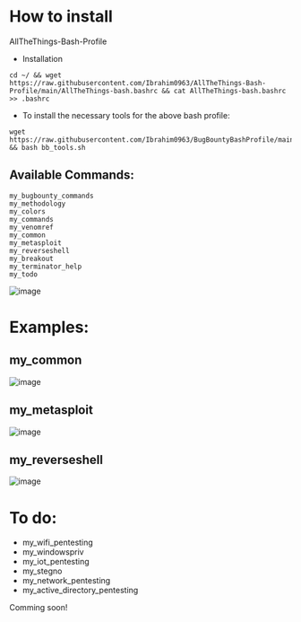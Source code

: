 # How to install

AllTheThings-Bash-Profile
- Installation
```
cd ~/ && wget https://raw.githubusercontent.com/Ibrahim0963/AllTheThings-Bash-Profile/main/AllTheThings-bash.bashrc && cat AllTheThings-bash.bashrc >> .bashrc
```

- To install the necessary tools for the above bash profile:
```
wget https://raw.githubusercontent.com/Ibrahim0963/BugBountyBashProfile/main/bb_tools.sh && bash bb_tools.sh
```

## Available Commands:
```
my_bugbounty_commands
my_methodology
my_colors
my_commands
my_venomref
my_common
my_metasploit
my_reverseshell
my_breakout
my_terminator_help
my_todo
```
![image](https://github.com/Ibrahim0963/AllTheThings-Bash-Profile/assets/48016716/04d17a86-3053-44b3-a11a-b28fb7d42311)

# Examples:
## my_common
![image](https://github.com/Ibrahim0963/AllTheThings-Bash-Profile/assets/48016716/9d2dc06f-ec43-47c6-b040-0656ae0da2e6)

## my_metasploit
![image](https://github.com/Ibrahim0963/AllTheThings-Bash-Profile/assets/48016716/fadb38d3-18e2-4560-80af-099a0b2df610)

## my_reverseshell
![image](https://github.com/Ibrahim0963/AllTheThings-Bash-Profile/assets/48016716/f0816b2e-ab87-4d58-949a-0e0b93c77623)


# To do:
- my_wifi_pentesting
- my_windowspriv
- my_iot_pentesting
- my_stegno
- my_network_pentesting
- my_active_directory_pentesting

Comming soon!
















